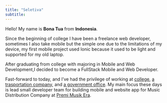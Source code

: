 ```yaml
---
title: "Seletiva"
subtitle:
---
```

<div class="container grid">
  <span class="section__title h2">
    Hello! My name is <b class='main-color'>Bona Tua</b> from <b class='main-color'>Indonesia</b>.
  </span>
  <p>
    Since the beginning of college I have been a freelance web developer, sometimes I also take mobile but the simple one due to the limitations of my device, my first mobile project used Ionic because it used to be light and supported for my old laptop.
  </p>
  <p>
    After graduating from college with majoring in Mobile and Web Development,I decided to become a FullStack Mobile and Web Developer.
  </p>
  <p>Fast-forward to today, and I’ve had the privilege of working at 
  	<a class='main-color' href="https://www.mikroskil.ac.id/" rel="noopener noreferrer" target="_blank">college</a>, <a href="https://www.transporindo.com/" class='main-color' rel="noopener noreferrer" target="_blank">a trasportation company</a>, and <a class='main-color' href="http://sisda.sumutprov.go.id/" rel="noopener noreferrer" target="_blank">a government office</a>. My main focus these days is lead small developer team for building mobile and website app for Music Distribution Company at <a href="http://premierpro.co.id/" rel="noopener noreferrer" target="_blank" class='main-color'>Premi Musik Era</a>.</p>
</div>